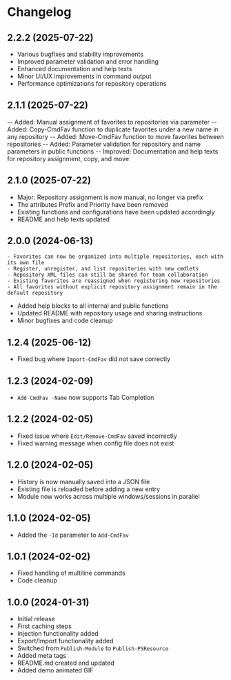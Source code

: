 ﻿# Changelog

## 2.2.2 (2025-07-22)
- Various bugfixes and stability improvements
- Improved parameter validation and error handling
- Enhanced documentation and help texts
- Minor UI/UX improvements in command output
- Performance optimizations for repository operations

## 2.1.1 (2025-07-22)
-- Added: Manual assignment of favorites to repositories via parameter
-- Added: Copy-CmdFav function to duplicate favorites under a new name in any repository
-- Added: Move-CmdFav function to move favorites between repositories
-- Added: Parameter validation for repository and name parameters in public functions
-- Improved: Documentation and help texts for repository assignment, copy, and move

## 2.1.0 (2025-07-22)
- Major: Repository assignment is now manual, no longer via prefix
- The attributes Prefix and Priority have been removed
- Existing functions and configurations have been updated accordingly
- README and help texts updated

## 2.0.0 (2024-06-13)
    - Favorites can now be organized into multiple repositories, each with its own file
    - Register, unregister, and list repositories with new cmdlets
    - Repository XML files can still be shared for team collaboration
    - Existing favorites are reassigned when registering new repositories
    - All favorites without explicit repository assignment remain in the default repository
- Added help blocks to all internal and public functions
- Updated README with repository usage and sharing instructions
- Minor bugfixes and code cleanup

## 1.2.4 (2025-06-12)
- Fixed bug where `Import-CmdFav` did not save correctly

## 1.2.3 (2024-02-09)
- `Add-CmdFav -Name` now supports Tab Completion

## 1.2.2 (2024-02-05)
- Fixed issue where `Edit/Remove-CmdFav` saved incorrectly
- Fixed warning message when config file does not exist

## 1.2.0 (2024-02-05)
- History is now manually saved into a JSON file
- Existing file is reloaded before adding a new entry
- Module now works across multiple windows/sessions in parallel

## 1.1.0 (2024-02-05)
- Added the `-Id` parameter to `Add-CmdFav`

## 1.0.1 (2024-02-02)
- Fixed handling of multiline commands
- Code cleanup

## 1.0.0 (2024-01-31)
- Initial release
- First caching steps
- Injection functionality added
- Export/Import functionality added
- Switched from `Publish-Module` to `Publish-PSResource`
- Added meta tags
- README.md created and updated
- Added demo animated GIF
